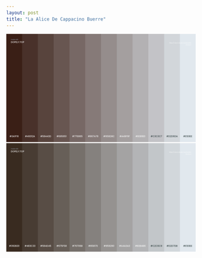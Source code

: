 ```yaml
---
layout: post
title: "La Alice De Cappacino Buerre"
---
```

![Cappacino Butter](https://github.com/LWFlouisa/PinPalette/blob/main/Images/LaAlicaDeCappacino.png?raw=true)
![Cappacino Butter 2](https://github.com/LWFlouisa/PinPalette/blob/main/Images/LaAlicaDeCappacino3.png?raw=true)
